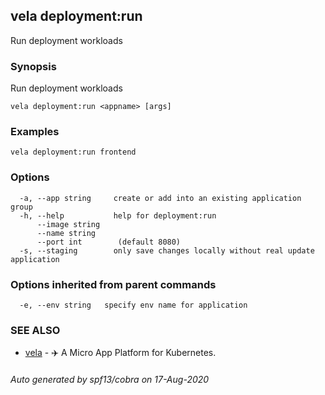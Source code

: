 ## vela deployment:run

Run deployment workloads

### Synopsis

Run deployment workloads

```
vela deployment:run <appname> [args]
```

### Examples

```
vela deployment:run frontend
```

### Options

```
  -a, --app string     create or add into an existing application group
  -h, --help           help for deployment:run
      --image string   
      --name string    
      --port int        (default 8080)
  -s, --staging        only save changes locally without real update application
```

### Options inherited from parent commands

```
  -e, --env string   specify env name for application
```

### SEE ALSO

* [vela](vela.md)	 - ✈️  A Micro App Platform for Kubernetes.

###### Auto generated by spf13/cobra on 17-Aug-2020
